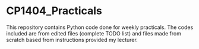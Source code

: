 # CP1404_Practicals
This repository contains Python code done for weekly practicals.
The codes included are from edited files (complete TODO list) and files made from scratch based from instructions provided my lecturer.
